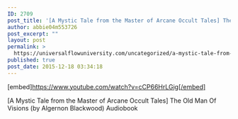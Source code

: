 ```yaml
---
ID: 2709
post_title: '[A Mystic Tale from the Master of Arcane Occult Tales] The Old Man Of Visions (Algernon Blackwood)'
author: abbie04m553726
post_excerpt: ""
layout: post
permalink: >
  https://universalflowuniversity.com/uncategorized/a-mystic-tale-from-the-master-of-arcane-occult-tales-the-old-man-of-visions-algernon-blackwood/
published: true
post_date: 2015-12-18 03:34:18
---
```

[embed]https://www.youtube.com/watch?v=cCP66HrLGig[/embed]<br>
<p>[A Mystic Tale from the Master of Arcane Occult Tales] The Old Man Of Visions (by Algernon Blackwood) Audiobook</p>